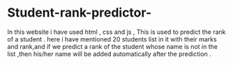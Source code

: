 # Student-rank-predictor-
In this website i have used html , css and js , This is used to predict the rank of a student . here i have mentioned 20 students list in it with their marks and rank,and if we predict a rank of the student whose name is not in the list ,then his/her name will be added automatically after the prediction .
